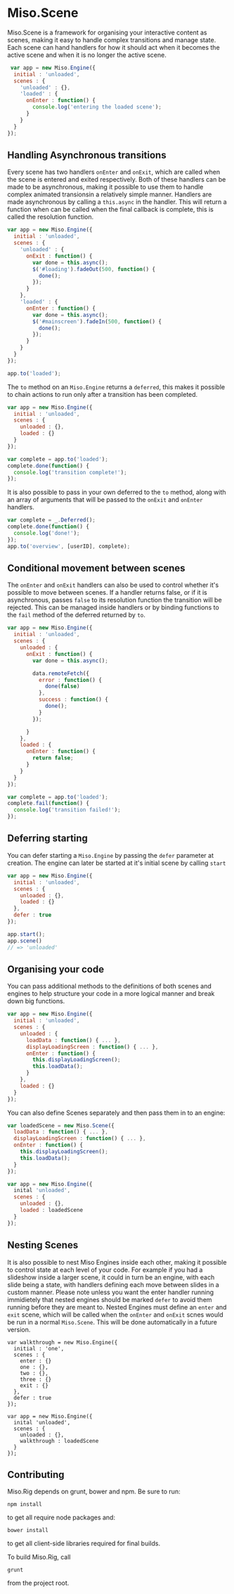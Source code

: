 # Miso.Scene #

Miso.Scene is a framework for organising your interactive content as scenes, making it easy to handle complex transitions and manage state. Each scene can hand handlers for how it should act when it becomes the active scene and when it is no longer the active scene.

```javascript
 var app = new Miso.Engine({
  initial : 'unloaded',
  scenes : {
    'unloaded' : {},
    'loaded' : {
      onEnter : function() {
        console.log('entering the loaded scene');
      }
    }
  }
});
```

## Handling Asynchronous transitions ##

Every scene has two handlers `onEnter` and `onExit`, which are called when the
scene is entered and exited respectively. Both of these handlers can be made to
be asynchronous, making it possible to use them to handle complex animated transionsin a relatively simple manner. Handlers are made asynchronous by calling a `this.async` in the handler. This will return a function when can be called when the final callback is complete, this is called the resolution function.

```javascript
var app = new Miso.Engine({
  initial : 'unloaded',
  scenes : {
    'unloaded' : {
      onExit : function() {
        var done = this.async();
        $('#loading').fadeOut(500, function() {
          done();
        });
      }
    },
    'loaded' : {
      onEnter : function() {
        var done = this.async();
        $('#mainscreen').fadeIn(500, function() {
          done();
        });
      }
    }
  }
});

app.to('loaded');
```

The `to` method on an `Miso.Engine` returns a `deferred`, this makes it possible to chain actions to run only after a transition has been completed.

```javascript
var app = new Miso.Engine({
  initial : 'unloaded',
  scenes : {
    unloaded : {},
    loaded : {}
  }
});

var complete = app.to('loaded');
complete.done(function() {
  console.log('transition complete!');
});
```

It is also possible to pass in your own deferred to the `to` method, along with an array of arguments that will be passed to the `onExit` and `onEnter` handlers.

```javascript
var complete = _.Deferred();
complete.done(function() { 
  console.log('done!');
});
app.to('overview', [userID], complete);
```

## Conditional movement between scenes ##

The `onEnter` and `onExit` handlers can also be used to control whether it's possible to move between scenes. If a handler returns false, or if it is asynchronous, passes `false` to its resolution function the transition will be rejected. This can be managed inside handlers or by binding functions to the `fail` method of the deferred returned by `to`.

```javascript
var app = new Miso.Engine({
  initial : 'unloaded',
  scenes : {
    unloaded : {
      onExit : function() {
        var done = this.async();

        data.remoteFetch({
          error : function() {
            done(false)
          },
          success : function() {
            done();
          }
        });

      }
    },
    loaded : {
      onEnter : function() {
        return false;
      }
    }
  }
});

var complete = app.to('loaded');
complete.fail(function() {
  console.log('transition failed!');
});
```

## Deferring starting ##

You can defer starting a `Miso.Engine` by passing the `defer` parameter at creation. The engine can later be started at it's initial scene by calling `start`

```javascript
var app = new Miso.Engine({
  initial : 'unloaded',
  scenes : {
    unloaded : {},
    loaded : {}
  },
  defer : true
});

app.start();
app.scene()
// => 'unloaded'
```

## Organising your code ##

You can pass additional methods to the definitions of both scenes and engines to help structure your code in a more logical manner and break down big functions.

```javascript
var app = new Miso.Engine({
  initial : 'unloaded',
  scenes : {
    unloaded : {
      loadData : function() { ... },
      displayLoadingScreen : function() { ... },
      onEnter : function() {
        this.displayLoadingScreen();
        this.loadData();
      }
    },
    loaded : {}
  }
});
```

You can also define Scenes separately and then pass them in to an engine:

```javascript
var loadedScene = new Miso.Scene({
  loadData : function() { ... },
  displayLoadingScreen : function() { ... },
  onEnter : function() {
    this.displayLoadingScreen();
    this.loadData();
  }
});

var app = new Miso.Engine({
  inital 'unloaded',
  scenes : {
    unloaded : {},
    loaded : loadedScene
  }
});
```

## Nesting Scenes ##

It is also possible to nest Miso Engines inside each other, making it possible to control state at each level of your code. For example if you had a slideshow inside a larger scene, it could in turn be an engine, with each slide being a state, with handlers defining each move between slides in a custom manner. Please note unless you want the enter handler running immidietely that nested engines should be marked `defer` to avoid them running before they are meant to. Nested Engines must define an `enter` and `exit` scene, which will be called when the `onEnter` and `onExit` scnes would be run in a normal `Miso.Scene`. This will be done automatically in a future version.

```javscript
var walkthrough = new Miso.Engine({
  initial : 'one',
  scenes : {
    enter : {}
    one : {},
    two : {},
    three : {}
    exit : {}
  },
  defer : true
});

var app = new Miso.Engine({
  inital 'unloaded',
  scenes : {
    unloaded : {},
    walkthrough : loadedScene
  }
});
```

## Contributing ##

Miso.Rig depends on grunt, bower and npm. Be sure to run:

`npm install`

to get all require node packages and:

`bower install`

to get all client-side libraries required for final builds.

To build Miso.Rig, call

`grunt`

from the project root.